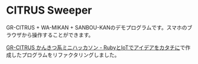 # CITRUS Sweeper



GR-CITRUS + WA-MIKAN + SANBOU-KANのデモプログラムです。スマホのブラウザから操作することができます。

[GR-CITRUS かんきつ系ミニハッカソン - RubyとIoTでアイデアをカタチに](https://connpass.com/event/70205/)で作成したプログラムをリファクタリングしました。

